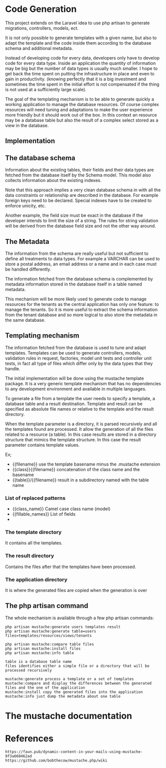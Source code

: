 # Code Generation

This project extends on the Laravel idea to use php artisan to generate migrations, controllers, models, ect.

It is not only possible to generate templates with a given name, but also to adapt the template and the code inside them according to the database schema and additional metadata.

Instead of developing code for every data, developers only have to develop code for every data type. Inside an application the quantity of information may be big but the number of data types is usually much smaller. I hope to get back the time spent on putting the infrastructure in place and even to gain in productivity. (knowing perfectly that it is a big investment and sometimes the time spent in the initial effort is not compensated if the thing is not used at a sufficiently large scale).

The goal of the templating mechanism is to be able to generate quickly a working application to manage the database resources. Of course complex resources will need tuning and adaptations to make the user experience more friendly but it should work out of the box. In this context an resource may be a database table but also the result of a complex select stored as a view in the database.
     
    
## Implementation

## The database schema

Information about the existing tables, their fields and their data types are fetched from the database itself by the Schema model. This model also collects information about the existing indexes.

Note that this approach implies a very clean database schema in with all the data constraints or relationship are described in the database. For example foreign keys need to be declared. Special indexes have to be created to enforce unicity, etc. 

Another example, the field size must be exact in the database if the developer intends to limit the size of a string. The rules for string validation will be derived from the database field size and not the other way around. 

## The Metadata

The information from the schema are really useful but not sufficient to define all treatments to data types. For example a VARCHAR can be used to store a postal address, an email address or a name and in each case must be handled differently. 

The information fetched from the database schema is complemented by metadata information stored in the database itself in a table named metadata.

This mechanism will be more likely used to generate code to manage resources for the tenants as the central application has only one feature: to manage the tenants. So it is more useful to extract the schema information from the tenant database and so more logical to also store the metadata in the same database.

## Templating mechanism

The information fetched from the database is used to tune and adapt templates. Templates 
can be used to generate controllers, models, validation rules in request, factories, model unit tests and controller unit tests, in fact all type of files which differ only by the data types that they handle.

The initial implementation will be done using the mustache template package. It is a very generic template mechanism that has no dependencies to any development environment and available in multiple languages. 

To generate a file from a template the user needs to specify a template, a database table and a result destination.
Template and result can be specified as absolute file names or relative to the template and the result directory.

When the template parameter is a directory, it is parsed recursively and all the templates found are processed. It allow the generation of all the files related to a resource (a table). In this case results are stored in a directory structure that mimics the template structure.
In this case the result parameter contains template values.

Ex;
* {{filename}}              use the template basename minus the .mustache extension
* {{class}}{{filename}}     concatenation of the class name and the basename
* {{table}}/{{filename}}    result in a subdirectory named with the table name

### List of replaced patterns

* {{class_name}}        Camel case class name (model)
* {{fillable_names}}    List of fields
* 

### The template directory

It contains all the templates.

### The result directory

Contains the files after that the templates have been processed.

### The application directory

It is where the generated files are copied when the generation is over


## The php artisan command

The whole mechanism is available through a few php artisan commands:

    php artisan mustache:generate users templates result
    php artisan mustache:generate table=users files=templates/resources/views/tenants
    
    php artisan mustache:compare table files
    php artisan mustache:install files
    php artisan mustache:info table
    
    table is a database table name
    files identifies either a simple file or a directory that will be processed recursively
    
    mustache:generate process a template or a set of templates
    mustache:compare and display the differences between the generated files and the one of the application
    mustache:install copy the generated files into the application
    mustache:info just dump the metadata about one table
     
# The mustache documentation

# References

    https://faun.pub/dynamic-content-in-your-mails-using-mustache-9f3a660462ad
    https://github.com/bobthecow/mustache.php/wiki    
    
    